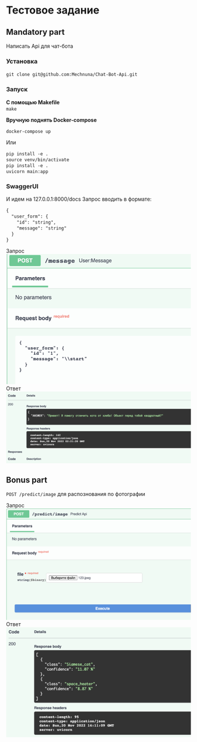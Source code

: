 # Тестовое задание

## Mandatory part
Написать Api для чат-бота

### Установка

``git clone git@github.com:Mechnuna/Chat-Bot-Api.git``

### Запуск

**С помощью Makefile**  
``make``

**Вручную поднять Docker-compose**
```
docker-compose up
```
Или
```
pip install -e .
source venv/bin/activate
pip install -e .
uvicorn main:app
```
### SwaggerUI  
И идем на 127.0.0.1:8000/docs 
Запрос вводить в формате:
```
{
  "user_form": {
    "id": "string",
    "message": "string"
  }
}  
```
Запрос
![request](img/post_request.png)
Ответ
![responce](img/post_response.png)

## Bonus part
 
`POST /predict/image` для распознования по фотографии  

Запрос
![bonus_request](img/bonus_request.png)
Ответ
![bonus_responce](img/bonus_responce.png)
